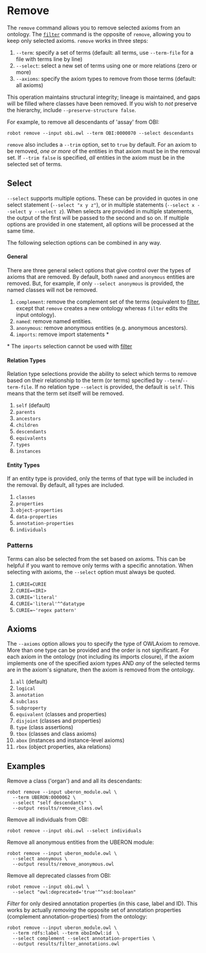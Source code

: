 # Remove

The `remove` command allows you to remove selected axioms from an ontology. The [`filter`](/filter) command is the opposite of `remove`, allowing you to keep only selected axioms. `remove` works in three steps:

1. `--term`: specify a set of terms (default: all terms, use `--term-file` for a file with terms line by line)
2. `--select`: select a new set of terms using one or more relations (zero or more)
3. `--axioms`: specify the axiom types to remove from those terms (default: all axioms)

This operation maintains structural integrity; lineage is maintained, and gaps will be filled where classes have been removed. If you wish to *not* preserve the hierarchy, include `--preserve-structure false`.

For example, to remove all descendants of 'assay' from OBI:

```
robot remove --input obi.owl --term OBI:0000070 --select descendants
```

`remove` also includes a `--trim` option, set to `true` by default. For an axiom to be removed, *one or more* of the entities in that axiom must be in the removal set. If `--trim false` is specified, *all* entities in the axiom must be in the selected set of terms.

## Select

`--select` supports multiple options. These can be provided in quotes in one select statement (`--select "x y z"`), or in multiple statements (`--select x --select y --select z`). When selects are provided in multiple statements, the output of the first will be passed to the second and so on. If multiple options are provided in one statement, all options will be processed at the same time.

The following selection options can be combined in any way.

#### General

There are three general select options that give control over the types of axioms that are removed. By default, both `named` and `anonymous` entities are removed. But, for example, if only `--select anonymous` is provided, the named classes will not be removed.

1. `complement`: remove the complement set of the terms (equivalent to [filter](/filter), except that `remove` creates a new ontology whereas `filter` edits the input ontology).
2. `named`: remove named entities.
3. `anonymous`: remove anonymous entities (e.g. anonymous ancestors).
4. `imports`: remove import statements *

\* The `imports` selection cannot be used with [filter](/filter)

#### Relation Types

Relation type selections provide the ability to select which terms to remove based on their relationship to the term (or terms) specified by `--term`/`--term-file`. If no relation type `--select` is provided, the default is `self`. This means that the term set itself will be removed.

1. `self` (default)
2. `parents`
3. `ancestors`
4. `children`
5. `descendants`
6. `equivalents`
7. `types`
8. `instances`

#### Entity Types

If an entity type is provided, only the terms of that type will be included in the removal. By default, all types are included.

1. `classes`
2. `properties`
3. `object-properties`
4. `data-properties`
5. `annotation-properties`
6. `individuals`

### Patterns

Terms can also be selected from the set based on axioms. This can be helpful if you want to remove only terms with a specific annotation. When selecting with axioms, the `--select` option must always be quoted.

1. `CURIE=CURIE`
2. `CURIE=<IRI>`
3. `CURIE='literal'`
4. `CURIE='literal'^^datatype`
5. `CURIE=~'regex pattern'`

## Axioms

The `--axioms` option allows you to specify the type of OWLAxiom to remove. More than one type can be provided and the order is not significant. For each axiom in the ontology (not including its imports closure), if the axiom implements one of the specified axiom types AND *any* of the selected terms are in the axiom's signature, then the axiom is removed from the ontology.

1. `all` (default)
2. `logical`
3. `annotation`
4. `subclass`
5. `subproperty`
6. `equivalent` (classes and properties)
7. `disjoint` (classes and properties)
8. `type` (class assertions)
9. `tbox` (classes and class axioms)
10. `abox` (instances and instance-level axioms)
11. `rbox` (object properties, aka relations)

## Examples

Remove a class ('organ') and and all its descendants:

    robot remove --input uberon_module.owl \
      --term UBERON:0000062 \
      --select "self descendants" \
      --output results/remove_class.owl

Remove all individuals from OBI:

```
robot remove --input obi.owl --select individuals 
```

Remove all anonymous entities from the UBERON module:

    robot remove --input uberon_module.owl \
      --select anonymous \
      --output results/remove_anonymous.owl

Remove all deprecated classes from OBI:

```
robot remove --input obi.owl \
  --select "owl:deprecated='true'^^xsd:boolean" 
```

*Filter* for only desired annotation properties (in this case, label and ID). This works by actually *removing* the opposite set of annotation properties (complement annotation-properties) from the ontology:

    robot remove --input uberon_module.owl \
      --term rdfs:label --term oboInOwl:id  \
      --select complement --select annotation-properties \
      --output results/filter_annotations.owl
